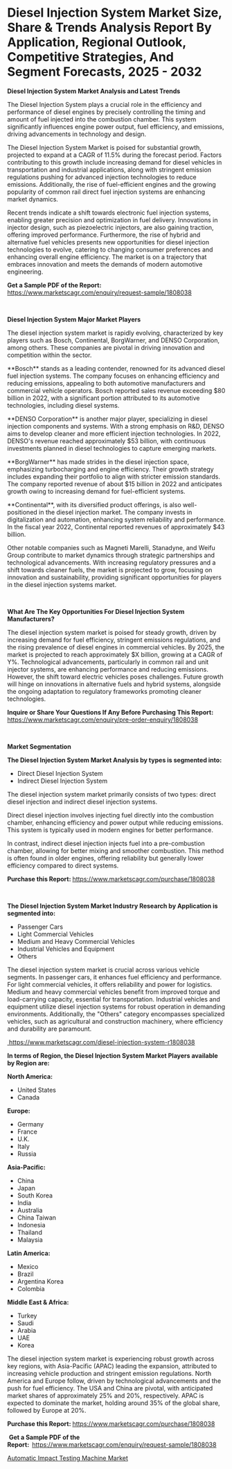 <p><h1>Diesel Injection System Market Size, Share & Trends Analysis Report By Application, Regional Outlook, Competitive Strategies, And Segment Forecasts, 2025 - 2032</h1></p><p><strong>Diesel Injection System Market Analysis and Latest Trends</strong></p>
<p><p>The Diesel Injection System plays a crucial role in the efficiency and performance of diesel engines by precisely controlling the timing and amount of fuel injected into the combustion chamber. This system significantly influences engine power output, fuel efficiency, and emissions, driving advancements in technology and design.</p><p>The Diesel Injection System Market is poised for substantial growth, projected to expand at a CAGR of 11.5% during the forecast period. Factors contributing to this growth include increasing demand for diesel vehicles in transportation and industrial applications, along with stringent emission regulations pushing for advanced injection technologies to reduce emissions. Additionally, the rise of fuel-efficient engines and the growing popularity of common rail direct fuel injection systems are enhancing market dynamics.</p><p>Recent trends indicate a shift towards electronic fuel injection systems, enabling greater precision and optimization in fuel delivery. Innovations in injector design, such as piezoelectric injectors, are also gaining traction, offering improved performance. Furthermore, the rise of hybrid and alternative fuel vehicles presents new opportunities for diesel injection technologies to evolve, catering to changing consumer preferences and enhancing overall engine efficiency. The market is on a trajectory that embraces innovation and meets the demands of modern automotive engineering.</p></p>
<p><strong>Get a Sample PDF of the Report:&nbsp;</strong> <a href="https://www.marketscagr.com/enquiry/request-sample/1808038?utm_campaign=3124&utm_medium=2&utm_source=Github&utm_content=ia&utm_term=10042025&utm_id=diesel-injection-system">https://www.marketscagr.com/enquiry/request-sample/1808038</a></p>
<p>&nbsp;</p>
<p><strong>Diesel Injection System Major Market Players</strong></p>
<p><p>The diesel injection system market is rapidly evolving, characterized by key players such as Bosch, Continental, BorgWarner, and DENSO Corporation, among others. These companies are pivotal in driving innovation and competition within the sector.</p><p>**Bosch** stands as a leading contender, renowned for its advanced diesel fuel injection systems. The company focuses on enhancing efficiency and reducing emissions, appealing to both automotive manufacturers and commercial vehicle operators. Bosch reported sales revenue exceeding $80 billion in 2022, with a significant portion attributed to its automotive technologies, including diesel systems.</p><p>**DENSO Corporation** is another major player, specializing in diesel injection components and systems. With a strong emphasis on R&D, DENSO aims to develop cleaner and more efficient injection technologies. In 2022, DENSO's revenue reached approximately $53 billion, with continuous investments planned in diesel technologies to capture emerging markets.</p><p>**BorgWarner** has made strides in the diesel injection space, emphasizing turbocharging and engine efficiency. Their growth strategy includes expanding their portfolio to align with stricter emission standards. The company reported revenue of about $15 billion in 2022 and anticipates growth owing to increasing demand for fuel-efficient systems.</p><p>**Continental**, with its diversified product offerings, is also well-positioned in the diesel injection market. The company invests in digitalization and automation, enhancing system reliability and performance. In the fiscal year 2022, Continental reported revenues of approximately $43 billion.</p><p>Other notable companies such as Magneti Marelli, Stanadyne, and Weifu Group contribute to market dynamics through strategic partnerships and technological advancements. With increasing regulatory pressures and a shift towards cleaner fuels, the market is projected to grow, focusing on innovation and sustainability, providing significant opportunities for players in the diesel injection systems market.</p></p>
<p>&nbsp;</p>
<p><strong>What Are The Key Opportunities For Diesel Injection System Manufacturers?</strong></p>
<p><p>The diesel injection system market is poised for steady growth, driven by increasing demand for fuel efficiency, stringent emissions regulations, and the rising prevalence of diesel engines in commercial vehicles. By 2025, the market is projected to reach approximately $X billion, growing at a CAGR of Y%. Technological advancements, particularly in common rail and unit injector systems, are enhancing performance and reducing emissions. However, the shift toward electric vehicles poses challenges. Future growth will hinge on innovations in alternative fuels and hybrid systems, alongside the ongoing adaptation to regulatory frameworks promoting cleaner technologies.</p></p>
<p><strong>Inquire or Share Your Questions If Any Before Purchasing This Report:</strong> <a href="https://www.marketscagr.com/enquiry/pre-order-enquiry/1808038?utm_campaign=3124&utm_medium=2&utm_source=Github&utm_content=ia&utm_term=10042025&utm_id=diesel-injection-system">https://www.marketscagr.com/enquiry/pre-order-enquiry/1808038</a></p>
<p>&nbsp;</p>
<p><strong>Market Segmentation</strong></p>
<p><strong>The Diesel Injection System Market Analysis by types is segmented into:</strong></p>
<p><ul><li>Direct Diesel Injection System</li><li>Indirect Diesel Injection System</li></ul></p>
<p><p>The diesel injection system market primarily consists of two types: direct diesel injection and indirect diesel injection systems. </p><p>Direct diesel injection involves injecting fuel directly into the combustion chamber, enhancing efficiency and power output while reducing emissions. This system is typically used in modern engines for better performance. </p><p>In contrast, indirect diesel injection injects fuel into a pre-combustion chamber, allowing for better mixing and smoother combustion. This method is often found in older engines, offering reliability but generally lower efficiency compared to direct systems.</p></p>
<p><strong>Purchase this Report:&nbsp;</strong><a href="https://www.marketscagr.com/purchase/1808038?utm_campaign=3124&utm_medium=2&utm_source=Github&utm_content=ia&utm_term=10042025&utm_id=diesel-injection-system">https://www.marketscagr.com/purchase/1808038</a></p>
<p>&nbsp;</p>
<p><strong>The Diesel Injection System Market Industry Research by Application is segmented into:</strong></p>
<p><ul><li>Passenger Cars</li><li>Light Commercial Vehicles</li><li>Medium and Heavy Commercial Vehicles</li><li>Industrial Vehicles and Equipment</li><li>Others</li></ul></p>
<p><p>The diesel injection system market is crucial across various vehicle segments. In passenger cars, it enhances fuel efficiency and performance. For light commercial vehicles, it offers reliability and power for logistics. Medium and heavy commercial vehicles benefit from improved torque and load-carrying capacity, essential for transportation. Industrial vehicles and equipment utilize diesel injection systems for robust operation in demanding environments. Additionally, the "Others" category encompasses specialized vehicles, such as agricultural and construction machinery, where efficiency and durability are paramount.</p></p>
<p><a href="https://www.marketscagr.com/diesel-injection-system-r1808038?utm_campaign=3124&utm_medium=2&utm_source=Github&utm_content=ia&utm_term=10042025&utm_id=diesel-injection-system">&nbsp;https://www.marketscagr.com/diesel-injection-system-r1808038</a></p>
<p><strong>In terms of Region, the Diesel Injection System Market Players available by Region are:</strong></p>
<p>
    <p> <strong> North America: </strong>
        <ul>
            <li>United States</li>
            <li>Canada</li>
        </ul>
        </p> 
    <p> <strong> Europe: </strong>
        <ul>
            <li>Germany</li>
            <li>France</li>
            <li>U.K.</li>
            <li>Italy</li>
            <li>Russia</li>
        </ul>
        </p> 
    <p> <strong> Asia-Pacific: </strong>
        <ul>
            <li>China</li>
            <li>Japan</li>
            <li>South Korea</li>
            <li>India</li>
            <li>Australia</li>
            <li>China Taiwan</li>
            <li>Indonesia</li>
            <li>Thailand</li>
            <li>Malaysia</li>
        </ul>
        </p> 
    <p> <strong> Latin America: </strong>
        <ul>
            <li>Mexico</li>
            <li>Brazil</li>
            <li>Argentina Korea</li>
            <li>Colombia</li>
        </ul>
        </p> 
    <p> <strong> Middle East & Africa: </strong>
        <ul>
            <li>Turkey</li>
            <li>Saudi</li>
            <li>Arabia</li>
            <li>UAE</li>
            <li>Korea</li>
        </ul>
    </p>
    </p>
<p><p>The diesel injection system market is experiencing robust growth across key regions, with Asia-Pacific (APAC) leading the expansion, attributed to increasing vehicle production and stringent emission regulations. North America and Europe follow, driven by technological advancements and the push for fuel efficiency. The USA and China are pivotal, with anticipated market shares of approximately 25% and 20%, respectively. APAC is expected to dominate the market, holding around 35% of the global share, followed by Europe at 20%.</p></p>
<p><strong>Purchase this Report: </strong><a href="https://www.marketscagr.com/purchase/1808038?utm_campaign=3124&utm_medium=2&utm_source=Github&utm_content=ia&utm_term=10042025&utm_id=diesel-injection-system">https://www.marketscagr.com/purchase/1808038</a></p>
<p>&nbsp;<strong>Get a Sample PDF of the Report:&nbsp;&nbsp;</strong><a href="https://www.marketscagr.com/enquiry/request-sample/1808038?utm_campaign=3124&utm_medium=2&utm_source=Github&utm_content=ia&utm_term=10042025&utm_id=diesel-injection-system">https://www.marketscagr.com/enquiry/request-sample/1808038</a></p>
<p><strong></strong></p>
<p><p><a href="https://github.com/alekitanis/Market-Research-Report-List-1/blob/main/automatic-impact-testing-machine-market.md?utm_campaign=3124&utm_medium=2&utm_source=Github&utm_content=ia&utm_term=10042025&utm_id=diesel-injection-system">Automatic Impact Testing Machine Market</a></p></p>